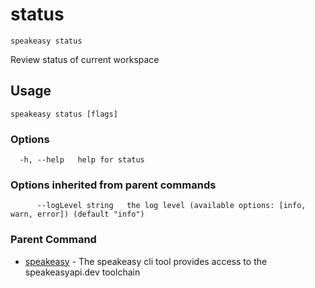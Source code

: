 # status  
`speakeasy status`  


Review status of current workspace  

## Usage

```
speakeasy status [flags]
```

### Options

```
  -h, --help   help for status
```

### Options inherited from parent commands

```
      --logLevel string   the log level (available options: [info, warn, error]) (default "info")
```

### Parent Command

* [speakeasy](README.md)	 - The speakeasy cli tool provides access to the speakeasyapi.dev toolchain
